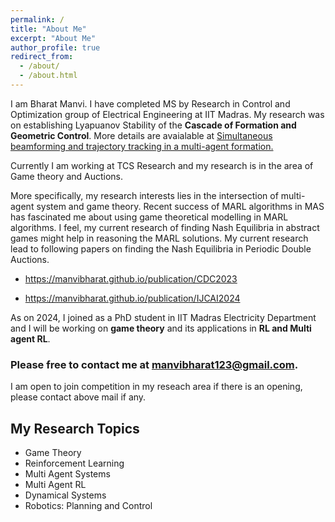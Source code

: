 ```yaml
---
permalink: /
title: "About Me"
excerpt: "About Me"
author_profile: true
redirect_from: 
  - /about/
  - /about.html
---
```


I am Bharat Manvi. I have completed MS by Research in Control and Optimization group of Electrical Engineering at IIT Madras.
My research was on establishing Lyapuanov Stability of the **Cascade of Formation and Geometric Control**. More details are avaialable at [Simultaneous beamforming and trajectory tracking in a multi-agent formation.](https://manvibharat.github.io/publication/MED2021)

Currently I am working at TCS Research and my research is in the area of Game theory and Auctions.  

More specifically, my research interests lies in the intersection of multi-agent system and game theory. Recent success of MARL algorithms in MAS has fascinated me about using game theoretical modelling in MARL algorithms. I feel, my current research of finding Nash Equilibria in abstract games might help in reasoning the MARL solutions. My current research lead to following papers on finding the Nash Equilibria in Periodic Double Auctions.

- https://manvibharat.github.io/publication/CDC2023

- https://manvibharat.github.io/publication/IJCAI2024

  
As on 2024, I joined as a PhD student in IIT Madras Electricity Department and I will be working on **game theory** and its applications in **RL and Multi agent RL**.  


### Please free to contact me at manvibharat123@gmail.com.

I am open to join competition in my reseach area if there is an opening, please contact above mail if any.

## My Research Topics

- Game Theory
- Reinforcement Learning
- Multi Agent Systems
- Multi Agent RL
- Dynamical Systems
- Robotics: Planning and Control


  
<!-- I am fascinated by the possibilities of learning and control in many of the applications. -->

<!--
Videos
===

<div class="embed-container">
  <iframe
      src="https://www.youtube.com/embed/wMIaKA5AQtA"
      width="700"
      height="480"
      frameborder="0"
      allow="autoplay; encrypted-media"
      allowfullscreen="true">
  </iframe>
</div>

 <iframe width="500" height="400" src="http://www.youtube.com/embed/wMIaKA5AQtA" frameborder="0" allow="autoplay; encrypted-media" allowfullscreen>></iframe> -->

